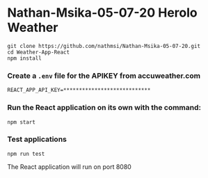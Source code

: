 # Nathan-Msika-05-07-20 Herolo Weather


```
git clone https://github.com/nathmsi/Nathan-Msika-05-07-20.git
cd Weather-App-React
npm install
```

### Create a `.env` file for the APIKEY from  accuweather.com
```
REACT_APP_API_KEY=****************************
```


### Run the React application on its own with the command:
```
npm start
```

### Test applications

```
npm run test
```



The React application will run on port 8080

